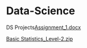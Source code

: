 # Data-Science
DS Projects[Assignment_1.docx](https://github.com/AravindBajantri/Data-Science/files/6493845/Assignment_1.docx)

[Basic Statistics_Level-2.zip](https://github.com/AravindBajantri/Data-Science/files/6493878/Basic.Statistics_Level-2.zip)


